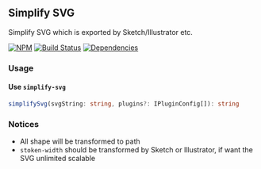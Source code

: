 ## Simplify SVG

Simplify SVG which is exported by Sketch/Illustrator etc.

[![NPM](https://img.shields.io/npm/v/simplify-svg.svg)](https://npmjs.org/package/simplify-svg)
[![Build Status](https://img.shields.io/travis/morlay/simplify-svg.svg)](https://travis-ci.org/morlay/simplify-svg)
[![Dependencies](https://img.shields.io/david/morlay/simplify-svg.svg)](https://david-dm.org/morlay/simplify-svg)

### Usage

#### Use `simplify-svg`

```ts
simplifySvg(svgString: string, plugins?: IPluginConfig[]): string
```

### Notices

- All shape will be transformed to path
- `stoken-width` should be transformed by Sketch or Illustrator, if want the SVG unlimited scalable
